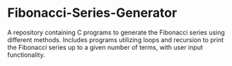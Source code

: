 # Fibonacci-Series-Generator
A repository containing C programs to generate the Fibonacci series using different methods. Includes programs utilizing loops and recursion to print the Fibonacci series up to a given number of terms, with user input functionality.
